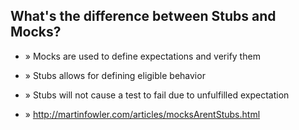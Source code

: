 <!SLIDE bullets full-page>

## What's the difference between Stubs and Mocks? ##

* <span class="bullet">»</span> Mocks are used to define expectations and verify them

* <span class="bullet">»</span> Stubs allows for defining eligible behavior

* <span class="bullet">»</span> Stubs will not cause a test to fail due to unfulfilled expectation
* <span class="bullet">»</span> <a href="http://martinfowler.com/articles/mocksArentStubs.html">http://martinfowler.com/articles/mocksArentStubs.html</a>